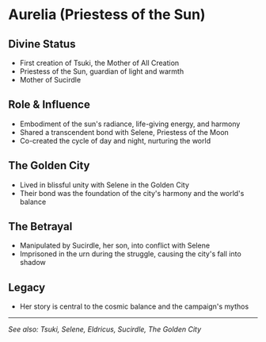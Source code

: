 # Aurelia (Priestess of the Sun)

## Divine Status
- First creation of Tsuki, the Mother of All Creation
- Priestess of the Sun, guardian of light and warmth
- Mother of Sucirdle

## Role & Influence
- Embodiment of the sun's radiance, life-giving energy, and harmony
- Shared a transcendent bond with Selene, Priestess of the Moon
- Co-created the cycle of day and night, nurturing the world

## The Golden City
- Lived in blissful unity with Selene in the Golden City
- Their bond was the foundation of the city's harmony and the world's balance

## The Betrayal
- Manipulated by Sucirdle, her son, into conflict with Selene
- Imprisoned in the urn during the struggle, causing the city's fall into shadow

## Legacy
- Her story is central to the cosmic balance and the campaign's mythos

---
*See also: Tsuki, Selene, Eldricus, Sucirdle, The Golden City*
